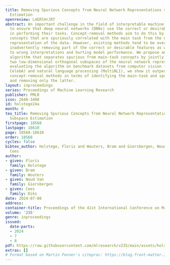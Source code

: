 ```yaml
---
title: Removing Spurious Concepts from Neural Network Representations via Joint Subspace
  Estimation
openreview: L4ERlHrJRT
abstract: An important challenge in the field of interpretable machine learning is
  to ensure that deep neural networks (DNNs) use the correct or desirable input features
  in performing their tasks. Concept-removal methods aim to do this by eliminating
  concepts that are spuriously correlated with the main task from the neural network
  representation of the data. However, existing methods tend to be overzealous by
  inadvertently removing part of the correct or desirable features as well, leading
  to wrong interpretations and hurting model performance. We propose an iterative
  algorithm that separates spurious from main-task concepts by jointly estimating
  two low-dimensional orthogonal subspaces of the neural network representation. By
  evaluating the algorithm on benchmark datasets from computer vision (Waterbirds,
  CelebA) and natural language processing (MultiNLI), we show it outperforms existing
  concept-removal methods in terms of identifying the main-task and spurious concepts,
  and removing only the latter.
layout: inproceedings
series: Proceedings of Machine Learning Research
publisher: PMLR
issn: 2640-3498
id: holstege24a
month: 0
tex_title: Removing Spurious Concepts from Neural Network Representations via Joint
  Subspace Estimation
firstpage: 18568
lastpage: 18610
page: 18568-18610
order: 18568
cycles: false
bibtex_author: Holstege, Floris and Wouters, Bram and Giersbergen, Noud Van and Diks,
  Cees
author:
- given: Floris
  family: Holstege
- given: Bram
  family: Wouters
- given: Noud Van
  family: Giersbergen
- given: Cees
  family: Diks
date: 2024-07-08
address:
container-title: Proceedings of the 41st International Conference on Machine Learning
volume: '235'
genre: inproceedings
issued:
  date-parts:
  - 2024
  - 7
  - 8
pdf: https://raw.githubusercontent.com/mlresearch/v235/main/assets/holstege24a/holstege24a.pdf
extras: []
# Format based on Martin Fenner's citeproc: https://blog.front-matter.io/posts/citeproc-yaml-for-bibliographies/
---
```

